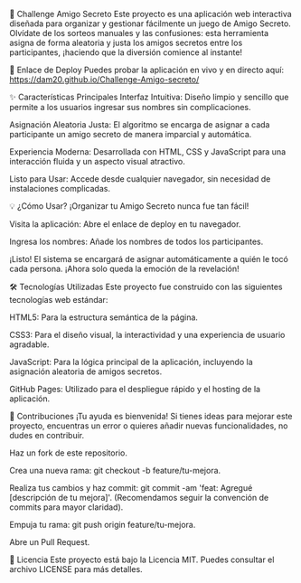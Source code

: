 🎁 Challenge Amigo Secreto
Este proyecto es una aplicación web interactiva diseñada para organizar y gestionar fácilmente un juego de Amigo Secreto. Olvídate de los sorteos manuales y las confusiones: esta herramienta asigna de forma aleatoria y justa los amigos secretos entre los participantes, ¡haciendo que la diversión comience al instante!

🚀 Enlace de Deploy
Puedes probar la aplicación en vivo y en directo aquí:
https://dam20.github.io/Challenge-Amigo-secreto/

✨ Características Principales
Interfaz Intuitiva: Diseño limpio y sencillo que permite a los usuarios ingresar sus nombres sin complicaciones.

Asignación Aleatoria Justa: El algoritmo se encarga de asignar a cada participante un amigo secreto de manera imparcial y automática.

Experiencia Moderna: Desarrollada con HTML, CSS y JavaScript para una interacción fluida y un aspecto visual atractivo.

Listo para Usar: Accede desde cualquier navegador, sin necesidad de instalaciones complicadas.

💡 ¿Cómo Usar?
¡Organizar tu Amigo Secreto nunca fue tan fácil!

Visita la aplicación: Abre el enlace de deploy en tu navegador.

Ingresa los nombres: Añade los nombres de todos los participantes.

¡Listo! El sistema se encargará de asignar automáticamente a quién le tocó cada persona. ¡Ahora solo queda la emoción de la revelación!

🛠️ Tecnologías Utilizadas
Este proyecto fue construido con las siguientes tecnologías web estándar:

HTML5: Para la estructura semántica de la página.

CSS3: Para el diseño visual, la interactividad y una experiencia de usuario agradable.

JavaScript: Para la lógica principal de la aplicación, incluyendo la asignación aleatoria de amigos secretos.

GitHub Pages: Utilizado para el despliegue rápido y el hosting de la aplicación.

🤝 Contribuciones
¡Tu ayuda es bienvenida! Si tienes ideas para mejorar este proyecto, encuentras un error o quieres añadir nuevas funcionalidades, no dudes en contribuir.

Haz un fork de este repositorio.

Crea una nueva rama: git checkout -b feature/tu-mejora.

Realiza tus cambios y haz commit: git commit -am 'feat: Agregué [descripción de tu mejora]'. (Recomendamos seguir la convención de commits para mayor claridad).

Empuja tu rama: git push origin feature/tu-mejora.

Abre un Pull Request.

📄 Licencia
Este proyecto está bajo la Licencia MIT. Puedes consultar el archivo LICENSE para más detalles.
